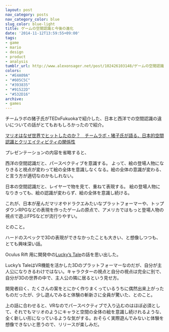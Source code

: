 ```yaml
---
layout: post
nav_category: posts
nav_category_color: blue
slug_color: blue-light
title: ゲームの空間認識と今後の進化
date: '2014-11-12T13:59:55+09:00'
tags:
- game
- mario
- design
- product
- analysis
tumblr_url: http://www.alexonsager.net/post/102426103148/ゲームの空間認識と今後の進化
colors:
- "#E4A09A"
- "#605C5C"
- "#393835"
- "#91522D"
- "#532D16"
archive:
- games
---
```


<p>チームラボの猪子氏がTEDxFukuokaで紹介した、日本と西洋での空間認識の違いについての話がとてもおもしろかったので紹介。</p>

<p><a href="http://logmi.jp/23783" target="_blank">マリオはなぜ世界でヒットしたのか？　チームラボ・猪子氏が語る、日本的空間認識とクリエイティビティの関係性</a></p>

<p>プレゼンテーションの内容を省略すると、</p>

<p>西洋の空間認識だと、パースペクティブを意識する。
よって、絵の登場人物になりきると視点が変わって絵の全体を意識しなくなる。絵の全体の意識が変わる、と言う方が適切なのかもしれない。</p>

<p>日本の空間認識だと、レイヤーで物を見て、重ねて表現する。
絵の登場人物になりきっても、絵の認識が変わらず、絵の全体を意識し続ける。</p>

<p>これが、日本が産んだマリオやドラクエみたいなプラットフォーマーや、トップダウンRPGなどの表現を作ったゲームの原点で、アメリカではもっと登場人物の視点で遊ぶFPSなどが流行りやすい。</p>

<p>とのこと。</p>

<p>ハードのスペックで3Dの表現ができなかったことも大きい、と想像しつつも、とても興味深い話。</p>

<p>Oculus Rift 用に開発中の<a href="http://www.wired.com/2014/06/oculus-luckys-tale/" target="_blank">Lucky’s Tale</a>の話を思い出した。</p>

<p>Lucky&rsquo;s TaleはVR機能を活かした3Dのプラットフォーマーなのだが、自分が主人公になりきるわけではない。キャラクターの視点と自分の視点は完全に別で、自分が3Dの世界の中で、主人公の隣に居るという見せ方。</p>

<p>開発者曰く、たくさんの案をとにかく作りまくっているうちに偶然出来上がったものだったが、少し遊んでみると体験の斬新さに全員が驚いた、とのこと。</p>

<p>上の話に合わせると、VRなのでパースペクティブで入り込むのはほぼ必須として、それでもマリオのようにキャラと空間の全体の絵を意識し続けれるような、全く新しい形になっているような気がする。おそらく実際遊んでみないと体験を想像できないと思うので、リリースが楽しみだ。</p>
